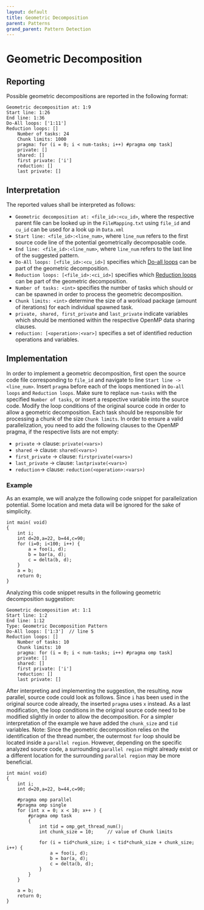 ```yaml
---
layout: default
title: Geometric Decomposition
parent: Patterns
grand_parent: Pattern Detection
---
```


# Geometric Decomposition

## Reporting
Possible geometric decompositions are reported in the following format:
```
Geometric decomposition at: 1:9
Start line: 1:26
End line: 1:36
Do-All loops: ['1:11']
Reduction loops: []
	Number of tasks: 24
	Chunk limits: 1000
	pragma: for (i = 0; i < num-tasks; i++) #pragma omp task]
	private: []
	shared: []
	first private: ['i']
	reduction: []
	last private: []
```

## Interpretation
The reported values shall be interpreted as follows:
* `Geometric decomposition at: <file_id>:<cu_id>`, where the respective parent file can be looked up in the `FileMapping.txt` using `file_id` and `cu_id` can be used for a look up in `Data.xml`
* `Start line: <file_id>:<line_num>`, where `line_num` refers to the first source code line of the potential geometrically decomposable code.
* `End line: <file_id>:<line_num>`, where `line_num` refers to the last line of the suggested pattern.
* `Do-All loops: [<file_id>:<cu_id>]` specifies which [Do-all loops](Do-All.md) can be part of the geometric decomposition.
* `Reduction loops: [<file_id>:<ci_id>]` specifies which [Reduction loops](Reduction.md) can be part of the geometric decomposition.
* `Number of tasks: <int>` specifies the number of tasks which should or can be spawned in order to process the geometric decomposition.
* `Chunk limits: <int>` determine the size of a workload package (amount of iterations) for each individual spawned task.
* `private, shared, first_private` and `last_private` indicate variables which should be mentioned within the respective OpenMP data sharing clauses.
* `reduction: [<operation>:<var>]` specifies a set of identified reduction operations and variables.


## Implementation
In order to implement a geometric decomposition, first open the source code file corresponding to `file_id` and navigate to line `Start line -> <line_num>`.
Insert `pragma` before each of the loops mentioned in `Do-all loops` and `Reduction loops`. Make sure to replace `num-tasks` with the specified `Number of tasks`, or insert a respective variable into the source code.
Modify the loop conditions of the original source code in order to allow a geometric decomposition. Each task should be responsible for processing a chunk of the size `Chunk limits`.
In order to ensure a valid parallelization, you need to add the following clauses to the OpenMP pragma, if the respective lists are not empty:
* `private` -> clause: `private(<vars>)`
* `shared` -> clause: `shared(<vars>)`
* `first_private` -> clause: `firstprivate(<vars>)`
* `last_private` -> clause: `lastprivate(<vars>)`
* `reduction`-> clause: `reduction(<operation>:<vars>)`

### Example
As an example, we will analyze the following code snippet for parallelization potential. Some location and meta data will be ignored for the sake of simplicity.

    int main( void)
    {
        int i;
        int d=20,a=22, b=44,c=90;
        for (i=0; i<100; i++) {
            a = foo(i, d);
            b = bar(a, d);
            c = delta(b, d);
        }
        a = b;
        return 0;
    }

Analyzing this code snippet results in the following geometric decomposition suggestion:
```
Geometric decomposition at: 1:1
Start line: 1:2
End line: 1:12
Type: Geometric Decomposition Pattern
Do-All loops: ['1:3']  // line 5
Reduction loops: []
	Number of tasks: 10
	Chunk limits: 10
	pragma: for (i = 0; i < num-tasks; i++) #pragma omp task]
	private: []
	shared: []
	first private: ['i']
	reduction: []
	last private: []
```

After interpreting and implementing the suggestion, the resulting, now parallel, source code could look as follows.
Since `i` has been used in the original source code already, the inserted `pragma` uses `x` instead.
As a last modification, the loop conditions in the original source code need to be modified slightly in order to allow the decomposition.
For a simpler interpretation of the example we have added the `chunk_size` and `tid` variables.
Note: Since the geometric decomposition relies on the identification of the thread number, the outermost `for` loop should be located inside a `parallel region`. However, depending on the specific analyzed source code, a surrounding `parallel region` might already exist or a different location for the surrounding `parallel region` may be more beneficial.

    int main( void)
    {
        int i;
        int d=20,a=22, b=44,c=90;
        
        #pragma omp parallel
        #pragma omp single
        for (int x = 0; x < 10; x++ ) {
            #pragma omp task
            {
                int tid = omp_get_thread_num();
                int chunk_size = 10;     // value of Chunk limits

                for (i = tid*chunk_size; i < tid*chunk_size + chunk_size; i++) {
                    a = foo(i, d);
                    b = bar(a, d);
                    c = delta(b, d);
                }
            }
        }
        
        a = b;
        return 0;
    }